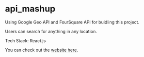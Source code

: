 # api_mashup
Using Google Geo API and FourSquare API for buidling this project.

Users can search for anything in any location.

Tech Stack:
React.js

You can check out the [website here](https://sahil290791.github.io/api_mashup/).
